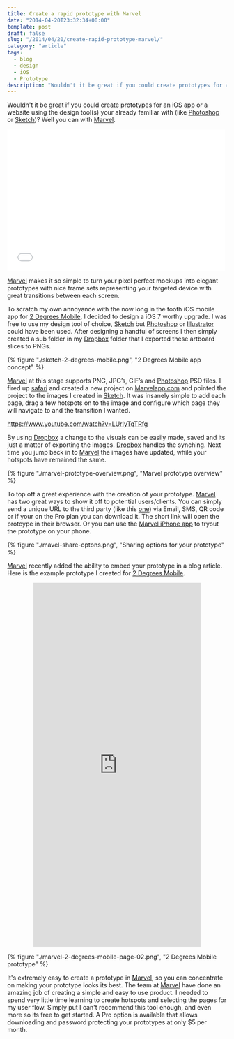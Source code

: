 ```yaml
---
title: Create a rapid prototype with Marvel
date: "2014-04-20T23:32:34+00:00"
template: post
draft: false
slug: "/2014/04/20/create-rapid-prototype-marvel/"
category: "article"
tags:
  - blog
  - design
  - iOS
  - Prototype
description: "Wouldn't it be great if you could create prototypes for an iOS app or a website using the design tool(s) your already familiar with (like Photoshop or Sketch)? Well you can with Marvel."
---
```


Wouldn't it be great if you could create prototypes for an iOS app or a website using the design tool(s) your already familiar with (like <a title="Adobe Photoshop" href="http://www.photoshop.com">Photoshop</a> or <a href="https://itunes.apple.com/nz/app/sketch-3/id852320343?mt=12&amp;uo=4&amp;at=10lnRx" target="itunes_store">Sketch</a>)? Well you can with <a title="Marvel App" href="https://marvelapp.com">Marvel</a>.

<iframe src="//player.vimeo.com/video/78741166" width="500" height="324" frameborder="0" allowfullscreen="allowfullscreen" title="Marvel prototyping tool demonstration video"></iframe>

<a title="Marvel App" href="https://marvelapp.com">Marvel</a> makes it so simple to turn your pixel perfect mockups into elegant prototypes with nice frame sets representing your targeted device with great transitions between each screen.

To scratch my own annoyance with the now long in the tooth iOS mobile app for <a title="2 Degrees Mobile" href="http://2degreesmobile.co.nz">2 Degrees Mobile</a>, I decided to design a iOS 7 worthy upgrade. I was free to use my design tool of choice, <a href="https://itunes.apple.com/nz/app/sketch-3/id852320343?mt=12&amp;uo=4&amp;at=10lnRx" target="itunes_store">Sketch</a> but <a title="Adobe Photoshop" href="http://www.photoshop.com">Photoshop</a> or <a title="Adobe Illustrator" href="http://www.adobe.com/nz/products/illustrator.html">Illustrator</a> could have been used. After designing a handful of screens I then simply created a sub folder in my <a title="Dropbox" href="https://db.tt/K9T3k3Q">Dropbox</a> folder that I exported these artboard slices to PNGs.

{% figure "./sketch-2-degrees-mobile.png", "2 Degrees Mobile app concept" %}

<a title="Marvel App" href="https://marvelapp.com">Marvel</a> at this stage supports PNG, JPG’s, GIF’s and <a title="Adobe Photoshop" href="http://www.photoshop.com">Photoshop</a> PSD files. I fired up <a title="Apple Safari" href="http://www.apple.com/nz/safari/">safari</a> and created a new project on <a title="Marvel App" href="https://marvelapp.com">Marvelapp.com</a> and pointed the project to the images I created in <a href="https://itunes.apple.com/nz/app/sketch-3/id852320343?mt=12&amp;uo=4&amp;at=10lnRx" target="itunes_store">Sketch</a>. It was insanely simple to add each page, drag a few hotspots on to the image and configure which page they will navigate to and the transition I wanted.

<https://www.youtube.com/watch?v=LUrIyTqTRfg>

By using <a title="Dropbox" href="https://db.tt/K9T3k3Q">Dropbox</a> a change to the visuals can be easily made, saved and its just a matter of exporting the images. <a title="Dropbox" href="https://db.tt/K9T3k3Q">Dropbox</a> handles the synching. Next time you jump back in to <a title="Marvel App" href="https://marvelapp.com">Marvel</a> the images have updated, while your hotspots have remained the same.

{% figure "./marvel-prototype-overview.png", "Marvel prototype overview" %}

To top off a great experience with the creation of your prototype. <a title="Marvel App" href="https://marvelapp.com">Marvel</a> has two great ways to show it off to potential users/clients. You can simply send a unique URL to the third party (like this <a title="Link to 2 Degrees Mobile prototype" href="http://marvl.in/19c24e">one</a>) via Email, SMS, QR code or if your on the Pro plan you can download it. The short link will open the protoype in their browser. Or you can use the <a title="Marvel - Turn Sketches Into Prototypes" href="https://itunes.apple.com/nz/app/marvel-turn-sketches-into/id765801658?mt=8&amp;uo=4&amp;at=10lnRx">Marvel iPhone app</a> to tryout the prototype on your phone.

{% figure "./mavel-share-optons.png", "Sharing options for your prototype" %}

<a title="Marvel App" href="https://marvelapp.com">Marvel</a> recently added the ability to embed your prototype in a blog article. Here is the example prototype I created for <a title="2 Degrees Mobile prototype" href="http://marvl.in/19c24e">2 Degrees Mobile</a>.

<div style="text-align: center;"><iframe style="margin: 0 auto; text-align: center;" src="https://marvl.in/19c24e?emb=1" width="384" height="834" frameborder="0" title="2 Degrees Mobile app prototype - interactive demo"></iframe></div>

{% figure "./marvel-2-degrees-mobile-page-02.png", "2 Degrees Mobile prototype" %}

It's extremely easy to create a prototype in <a title="Marvel App" href="https://marvelapp.com">Marvel</a>, so you can concentrate on making your prototype looks its best. The team at <a title="Marvel App" href="https://marvelapp.com">Marvel</a> have done an amazing job of creating a simple and easy to use product. I needed to spend very little time learning to create hotspots and selecting the pages for my user flow. Simply put I can't recommend this tool enough, and even more so its free to get started. A Pro option is available that allows downloading and password protecting your prototypes at only $5 per month.
